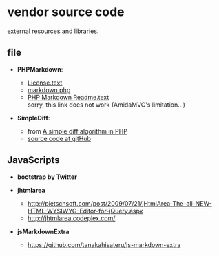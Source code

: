 vendor source code
==================

external resources and libraries. 

file
----

*   **PHPMarkdown**:  
    *   [License.text](PHPMarkdownExtra/License.text)
    *   [markdown.php](PHPMarkdownExtra/markdown.php/_src)
    *   [PHP Markdown Readme.text](PHPMarkdownExtra/PHP%20Markdown%20Extra%20Readme.text)  
        sorry, this link does not work (AmidaMVC's limitation...)

*   **SimpleDiff**:  
    *   from [A simple diff algorithm in PHP](http://paulbutler.org/archives/a-simple-diff-algorithm-in-php/)
    *   [source code at gitHub](https://github.com/paulgb/simplediff)

JavaScripts
-----------

*   **bootstrap by Twitter**

*   **jhtmlarea**
    * http://pietschsoft.com/post/2009/07/21/jHtmlArea-The-all-NEW-HTML-WYSIWYG-Editor-for-jQuery.aspx
    * http://jhtmlarea.codeplex.com/

*   **jsMarkdownExtra**
    * https://github.com/tanakahisateru/js-markdown-extra